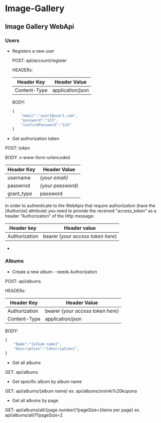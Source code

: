 # Image-Gallery

## Image Gallery WebApi

### Users

- Registers a new user

    POST: api/account/register

    HEADERs:

    | Header Key | Header Value |
    |---|---|
    | Content-Type | application/json |    

    BODY:
    ```js
    {
        "email":"user1@user1.com",
        "password":"123",
        "confirmPassword":"123"
    }
    ```
- Get authorization token

POST: token

BODY: x-www-form-urlencoded

| Header Key | Header Value |
|---|---|
| username | *{your emali}* |
| passwrod | *{your password}* |
| grant_type | password |

In order to authenticate to the WebApis that require authorization (have the [Authorize] attribute) you need to provide the received "access_token" as a header "Authorization" of the Http message:

| Header key | Header value |
| --- | --- |
| Authorization | bearer {*your access token here*} |

-

### Albums
    
- Create a new album - needs Authorization

POST: api/albums

HEADERs:

| Header Key | Header Value |
|---|---|
| Authorization | bearer {*your access token here*} |
| Content-Type | application/json |

BODY:
```js
{
    "Name":"{album name}",
    "Description":"{description}",
}
```
- Get all albums

GET: api/albums 

- Get specific album by album name

GET: api/albums/{album name}
ex. api/albums/snimki%20kupona

- Get all albums by page

GET: api/albums/all/{page number}?pageSize={items per page}
ex. api/albums/all/1?pageSize=2
